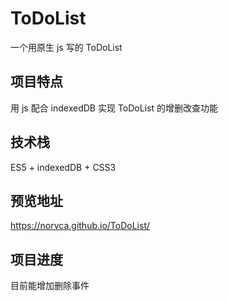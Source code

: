 # ToDoList
一个用原生 js 写的 ToDoList



## 项目特点

用 js 配合 indexedDB 实现 ToDoList 的增删改查功能



## 技术栈

ES5 + indexedDB + CSS3



## 预览地址

https://norvca.github.io/ToDoList/



## 项目进度

目前能增加删除事件